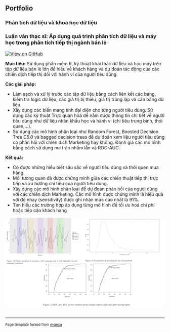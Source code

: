 ## Portfolio


### Phân tích dữ liệu và khoa học dữ liệu

### Luận văn thạc sĩ: Áp dụng quá trình phân tích dữ liệu và máy học trong phân tích tiếp thị ngành bán lẻ

[![View on GitHub](https://img.shields.io/badge/GitHub-View_on_GitHub-blue?logo=GitHub)](https://github.com/hoangho0908/data-science-in-retail-marketing-dissertation)

**Mục tiêu:** Sử dụng phần mềm R, kỹ thuật khai thác dữ liệu và học máy trên tập dữ liệu bán lẻ lớn để hiểu về khách hàng và dự đoán tác động của các chiến dịch tiếp thị đối với hành vi của người tiêu dùng.

**Các giải pháp:** 
* Làm sạch và xử lý trước các tập dữ liệu bằng cách liên kết các bảng, kiểm tra logic dữ liệu, các giá trị bị thiếu, giá trị trùng lặp và cân bằng dữ liệu.
* Xây dựng các biến mang tính đại diện cho từng người tiêu dùng. Sử dụng các kỹ thuật Trực quan hoá để nắm được thông tin chi tiết về người tiêu dùng như dữ liệu nhân khẩu học và hành vi (chi tiêu trung bình, thói quen,…).
* Sử dụng các mô hình phân loại như Random Forest, Boosted Decision Tree C5.0 và bagged decision trees để dự đoán xem liệu người tiêu dùng có phản hồi với chiến dịch Marketing hay không. Đánh giá các mô hình bằng cách sử dụng ma trận nhầm lẫn và ROC-AUC.

**Kết quả:** 
* Có được những hiểu biết sâu sắc về người tiêu dùng và thói quen mua hàng.
* Mối tương quan đã được chứng minh giữa các chiến thuật tiếp thị trực tiếp và xu hướng chi tiêu của người tiêu dùng.
* Xây dựng các mô hình phân loại để dự đoán phản hồi của người dùng với các chiến dịch Marketing. Các mô hình được chứng minh là hiệu quả với độ nhạy (sensitivity) được ghi nhận mức cao nhất là 91%.
* Tìm hiểu các trường hợp áp dụng từng mô hình để tối ưu hoá chi phí hoặc tiếp cận khách hàng

<center><img src="images/dissertation.png"/></center>
<br>




---
<p style="font-size:11px">Page template forked from <a href="https://github.com/evanca/quick-portfolio">evanca</a></p>
<!-- Remove above link if you don't want to attibute -->
